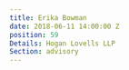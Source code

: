 ```yaml
---
title: Erika Bowman
date: 2018-06-11 14:00:00 Z
position: 59
Details: Hogan Lovells LLP
Section: advisory
---
```


